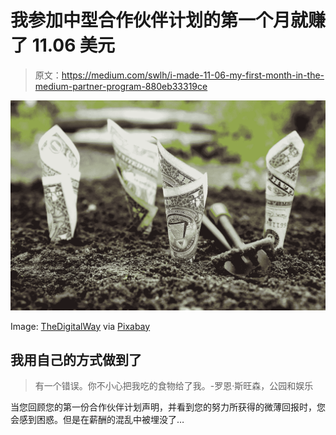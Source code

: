 # 我参加中型合作伙伴计划的第一个月就赚了 11.06 美元

> 原文：<https://medium.com/swlh/i-made-11-06-my-first-month-in-the-medium-partner-program-880eb33319ce>

![](img/fdd2f39f2bcc5b33a46deae7615b8898.png)

Image: [TheDigitalWay](https://pixabay.com/users/thedigitalway-3008341/) via [Pixabay](https://pixabay.com/)

## 我用自己的方式做到了

> 有一个错误。你不小心把我吃的食物给了我。-罗恩·斯旺森，公园和娱乐

当您回顾您的第一份合作伙伴计划声明，并看到您的努力所获得的微薄回报时，您会感到困惑。但是在薪酬的混乱中被埋没了…